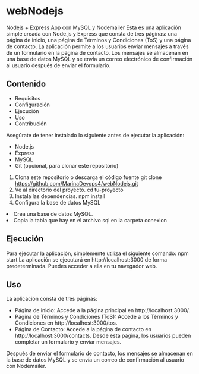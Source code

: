 # webNodejs
Nodejs + Express App con MySQL y Nodemailer
Esta es una aplicación simple creada con Node.js y Express que consta de tres páginas: una página de inicio, una página de Términos y Condiciones (ToS) y una página de contacto. 
La aplicación permite a los usuarios enviar mensajes a través de un formulario en la página de contacto. 
Los mensajes se almacenan en una base de datos MySQL y se envía un correo electrónico de confirmación al usuario después de enviar el formulario.

<h2>Contenido</h2>
<ul>
<li>Requisitos</li>
<li>Configuración</li>
<li>Ejecución</li>
<li>Uso</li>
<li>Contribución</li>
</ul>

Asegúrate de tener instalado lo siguiente antes de ejecutar la aplicación:

<ul>
<li>Node.js</li>
<li>Express</li>
<li>MySQL</li>
<li>Git (opcional, para clonar este repositorio)</li>
</ul>

1. Clona este repositorio o descarga el código fuente
git clone https://github.com/MarinaDevops4/webNodejs.git
2. Ve al directorio del proyecto.
cd tu-proyecto
3. Instala las dependencias.
npm install
4. Configura la base de datos MySQL
   <ul>
<li>Crea una base de datos MySQL.</li>
<li>Copia la tabla que hay en el archivo sql en la carpeta conexion</li>

</ul>
<h2>Ejecución</h2>
Para ejecutar la aplicación, simplemente utiliza el siguiente comando:
npm start
La aplicación se ejecutará en http://localhost:3000 de forma predeterminada. Puedes acceder a ella en tu navegador web.
<h2>Uso</h2>
La aplicación consta de tres páginas:
   <ul>
<li>Página de inicio: Accede a la página principal en http://localhost:3000/.</li>
<li>Página de Términos y Condiciones (ToS): Accede a los Términos y Condiciones en http://localhost:3000/tos.</li>
<li>Página de Contacto: Accede a la página de contacto en http://localhost:3000/contacts. Desde esta página, los usuarios pueden completar un formulario y enviar mensajes.</li>

</ul>
Después de enviar el formulario de contacto, los mensajes se almacenan en la base de datos MySQL y se envía un correo de confirmación al usuario con Nodemailer.
